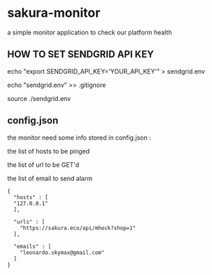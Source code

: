 # sakura-monitor
a simple monitor application to check our platform health

## HOW TO SET SENDGRID API KEY

echo "export SENDGRID_API_KEY='YOUR_API_KEY'" > sendgrid.env

echo "sendgrid.env" >> .gitignore

source ./sendgrid.env


## config.json

the monitor need some info stored in config.json :

the list of hosts to be pinged

the list of url to be GET'd

the list of email to send alarm


    {
      "hosts" : [
      "127.0.0.1"
      ],
    
      "urls" : [
        "https://sakura.eco/api/mheck?shop=1"
      ],
    
      "emails" : [
        "leonardo.skymax@gmail.com"
      ]
    }

